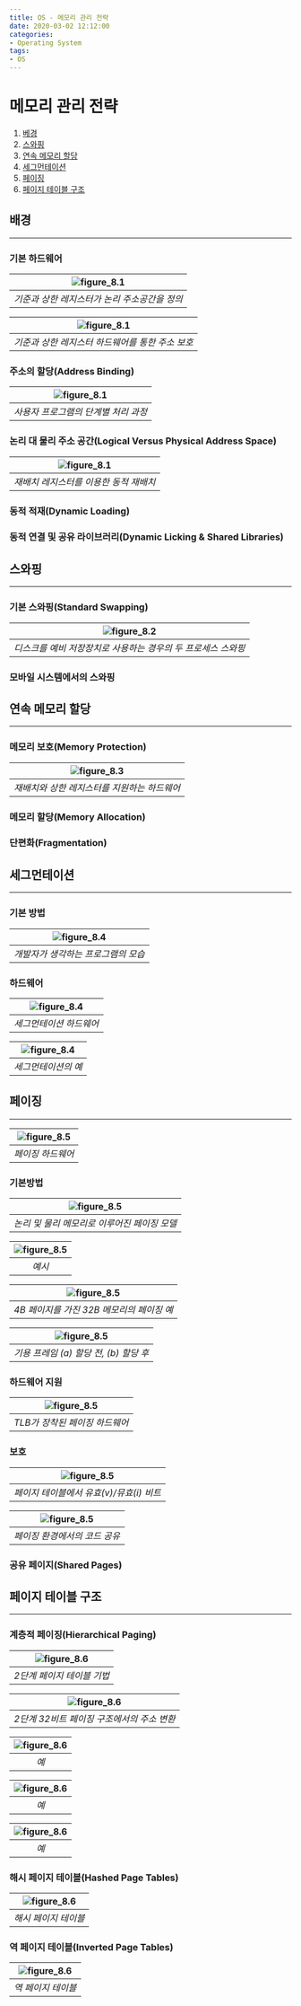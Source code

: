 ```yaml
---
title: OS - 메모리 관리 전략
date: 2020-03-02 12:12:00
categories:
- Operating System
tags:
- OS
---
```


# 메모리 관리 전략

1. [ 베경 ](#배경)
1. [ 스와핑 ](#스와핑)
1. [ 연속 메모리 할당 ](#연속-메모리-할당)
1. [ 세그먼테이션 ](#세그먼테이션)
1. [ 페이징 ](#페이징)
1. [ 페이지 테이블 구조 ](#페이지-테이블-구조)

## 배경
---

### 기본 하드웨어

| ![figure_8.1](https://www2.cs.uic.edu/~jbell/CourseNotes/OperatingSystems/images/Chapter8/8_01_LogicalAddressSpace.jpg) |
| :--: |
| *기준과 상한 레지스터가 논리 주소공간을 정의* |

| ![figure_8.1](https://www2.cs.uic.edu/~jbell/CourseNotes/OperatingSystems/images/Chapter8/8_02_HardwareAddressProtection.jpg) |
| :--: |
| *기준과 상한 레지스터 하드웨어를 통한 주소 보호* |

### 주소의 할당(Address Binding)

| ![figure_8.1](https://www2.cs.uic.edu/~jbell/CourseNotes/OperatingSystems/images/Chapter8/8_03_MultistepProcessing.jpg) |
| :--: |
| *사용자 프로그램의 단계별 처리 과정* |

### 논리 대 물리 주소 공간(Logical Versus Physical Address Space)

| ![figure_8.1](https://www2.cs.uic.edu/~jbell/CourseNotes/OperatingSystems/images/Chapter8/8_04_DynamicRelocation.jpg) |
| :--: |
| *재배치 레지스터를 이용한 동적 재배치* |

### 동적 적재(Dynamic Loading)

### 동적 연결 및 공유 라이브러리(Dynamic Licking & Shared Libraries)

## 스와핑
---

### 기본 스와핑(Standard Swapping)

| ![figure_8.2](https://www2.cs.uic.edu/~jbell/CourseNotes/OperatingSystems/images/Chapter8/8_05_ProcessSwapping.jpg) |
| :--: |
| *디스크를 예비 저장장치로 사용하는 경우의 두 프로세스 스와핑* |

### 모바일 시스템에서의 스와핑

## 연속 메모리 할당
---

### 메모리 보호(Memory Protection)

| ![figure_8.3](https://www2.cs.uic.edu/~jbell/CourseNotes/OperatingSystems/images/Chapter8/8_06_HardwareSupport.jpg) |
| :--: |
| *재배치와 상한 레지스터를 지원하는 하드웨어* |

### 메모리 할당(Memory Allocation)

### 단편화(Fragmentation)

## 세그먼테이션
---

### 기본 방법

| ![figure_8.4](https://www2.cs.uic.edu/~jbell/CourseNotes/OperatingSystems/images/Chapter8/8_07_UsersView.jpg) |
| :--: |
| *개발자가 생각하는 프로그램의 모습* |

### 하드웨어

| ![figure_8.4](https://www2.cs.uic.edu/~jbell/CourseNotes/OperatingSystems/images/Chapter8/8_08_SegmentationHardware.jpg) |
| :--: |
| *세그먼테이션 하드웨어* |

| ![figure_8.4](https://www2.cs.uic.edu/~jbell/CourseNotes/OperatingSystems/images/Chapter8/8_09_Segmentation.jpg) |
| :--: |
| *세그먼테이션의 예* |

## 페이징
---

| ![figure_8.5](https://www2.cs.uic.edu/~jbell/CourseNotes/OperatingSystems/images/Chapter8/8_10_PagingHardware.jpg) |
| :--: |
| *페이징 하드웨어* |

### 기본방법

| ![figure_8.5](https://www2.cs.uic.edu/~jbell/CourseNotes/OperatingSystems/images/Chapter8/8_11_PagingModel.jpg) |
| :--: |
| *논리 및 물리 메모리로 이루어진 페이징 모델* |

| ![figure_8.5](https://www2.cs.uic.edu/~jbell/CourseNotes/OperatingSystems/images/Chapter8/8_11A_PageNumberOffset.jpg) |
| :--: |
| *예시* |

| ![figure_8.5](https://www2.cs.uic.edu/~jbell/CourseNotes/OperatingSystems/images/Chapter8/8_12_PagingExample.jpg) |
| :--: |
| *4B 페이지를 가진  32B 메모리의 페이징 예* |

| ![figure_8.5](https://www2.cs.uic.edu/~jbell/CourseNotes/OperatingSystems/images/Chapter8/8_13_FreeFrames.jpg) |
| :--: |
| *기용 프레임 (a) 할당 전, (b) 할당 후* |

### 하드웨어 지원

| ![figure_8.5](https://www2.cs.uic.edu/~jbell/CourseNotes/OperatingSystems/images/Chapter8/8_14_PagingHardware.jpg) |
| :--: |
| *TLB가 장착된 페이징 하드웨어* |

### 보호

| ![figure_8.5](https://www2.cs.uic.edu/~jbell/CourseNotes/OperatingSystems/images/Chapter8/8_15_ValidBits.jpg) |
| :--: |
| *페이지 테이블에서 유효(v)/뮤효(i) 비트* |

| ![figure_8.5](https://www2.cs.uic.edu/~jbell/CourseNotes/OperatingSystems/images/Chapter8/8_16_CodeSharing.jpg) |
| :--: |
| *페이징 환경에서의 코드 공유* |

### 공유 페이지(Shared Pages)

## 페이지 테이블 구조
---

### 계층적 페이징(Hierarchical Paging)

| ![figure_8.6](https://www2.cs.uic.edu/~jbell/CourseNotes/OperatingSystems/images/Chapter8/8_17_TwoLevelPageTable.jpg) |
| :--: |
| *2단계 페이지 테이블 기법* |

| ![figure_8.6](https://www2.cs.uic.edu/~jbell/CourseNotes/OperatingSystems/images/Chapter8/8_18_AddressTranslation.jpg) |
| :--: |
| *2단계 32비트 페이징 구조에서의 주소 변환* |

| ![figure_8.6](https://www2.cs.uic.edu/~jbell/CourseNotes/OperatingSystems/images/Chapter8/8_15A_VAX_Address.jpg) |
| :--: |
| *예* |

| ![figure_8.6](https://www2.cs.uic.edu/~jbell/CourseNotes/OperatingSystems/images/Chapter8/8_15B_64bitAddressProblem.jpg) |
| :--: |
| *예* |

| ![figure_8.6](https://www2.cs.uic.edu/~jbell/CourseNotes/OperatingSystems/images/Chapter8/8_15C_ThreeLevelPageTableAddress.jpg) |
| :--: |
| *예* |

### 해시 페이지 테이블(Hashed Page Tables)

| ![figure_8.6](https://www2.cs.uic.edu/~jbell/CourseNotes/OperatingSystems/images/Chapter8/8_19_HashedPageTable.jpg) |
| :--: |
| *해시 페이지 테이블* |

### 역 페이지 테이블(Inverted Page Tables)

| ![figure_8.6](https://www2.cs.uic.edu/~jbell/CourseNotes/OperatingSystems/images/Chapter8/8_20_InvertedPageTable.jpg) |
| :--: |
| *역 페이지 테이블* |
